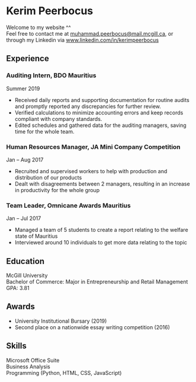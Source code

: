 # Kerim Peerbocus

Welcome to my website ^^  
Feel free to contact me at muhammad.peerbocus@mail.mcgill.ca, or through my Linkedin via www.linkedin.com/in/kerimpeerbocus

## Experience  
### Auditing Intern, BDO Mauritius

Summer 2019  
- Received daily reports and supporting documentation for routine audits and promptly reported any discrepancies for further review.
- Verified calculations to minimize accounting errors and keep records compliant with company standards.
- Edited schedules and gathered data for the auditing managers, saving time for the whole team. 

### Human Resources Manager, JA Mini Company Competition 

Jan – Aug 2017  
- Recruited and supervised workers to help with production and distribution of our products
- Dealt with disagreements between 2 managers, resulting in an increase in productivity for the whole group

### Team Leader, Omnicane Awards Mauritius

Jan – Jul 2017  
- Managed a team of 5 students to create a report relating to the welfare state of Mauritius
- Interviewed around 10 individuals to get more data relating to the topic


## Education

McGill University  
Bachelor of Commerce: Major in Entrepreneurship and Retail Management  
GPA: 3.81


## Awards

- University Institutional Bursary (2019)  
- Second place on a nationwide essay writing competition (2016)


## Skills

Microsoft Office Suite  
Business Analysis  
Programming (Python, HTML, CSS, JavaScript)
